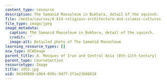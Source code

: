 ```yaml
---
content_type: resource
description: The Samanid Mausoleum in Bukhara, detail of the squinch.
file: /media/courses/4-614-religious-architecture-and-islamic-cultures-fall-2002/94349800a964099c9d772f1e23606018_1053.jpg
file_type: image/jpeg
image_metadata:
  caption: The Samanid Mausoleum in Bukhara, detail of the squinch.
  credit: ''
  image-alt: Detailed photo of The Samanid Mausoleum
learning_resource_types: []
ocw_type: OCWImage
parent_title: 8. Mosques of Iran and Central Asia (8th-11th Century)
parent_type: CourseSection
resourcetype: Image
title: 1053.jpg
uid: 94349800-a964-099c-9d77-2f1e23606018
---
```

